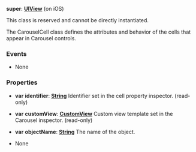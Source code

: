 **super**: **[UIView](UIView.md)** (on iOS)

This class is reserved and cannot be directly instantiated.

The CarouselCell class defines the attributes and behavior of the cells that appear in Carousel controls.

### Events

* None

### Properties

* **var** **identifier**: **[String](../gravity/string.md)**
Identifier set in the cell property inspector. \(read-only\)

* **var** **customView**: **[CustomView](CustomView.md)**
Custom view template set in the Carousel inspector. \(read-only\)

* **var** **objectName**: **[String](../gravity/string.md)**
The name of the object.



* None

